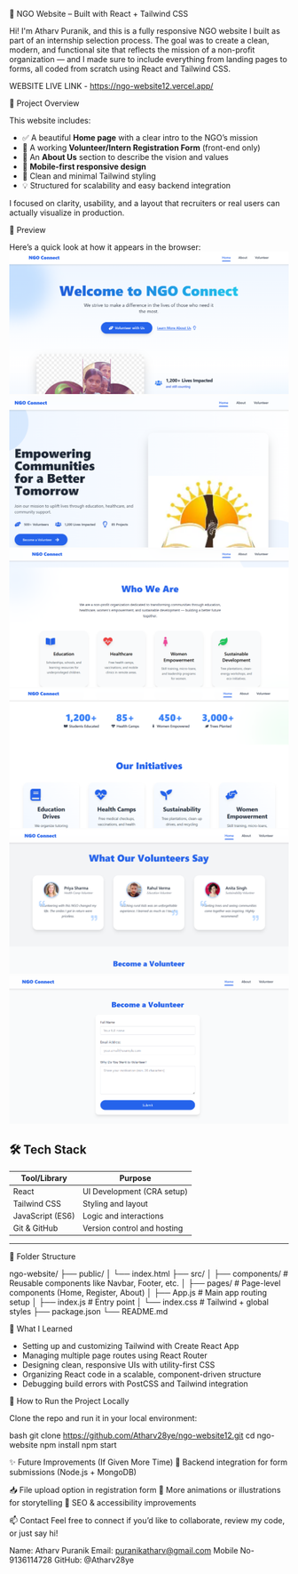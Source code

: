 🌿 NGO Website – Built with React + Tailwind CSS

Hi! I'm Atharv Puranik, and this is a fully responsive NGO website I built as part of an internship selection process. The goal was to create a clean, modern, and functional site that reflects the mission of a non-profit organization — and I made sure to include everything from landing pages to forms, all coded from scratch using React and Tailwind CSS.

WEBSITE LIVE LINK - https://ngo-website12.vercel.app/


🚀 Project Overview

This website includes:

- ✅ A beautiful **Home page** with a clear intro to the NGO’s mission
- 📝 A working **Volunteer/Intern Registration Form** (front-end only)
- 📃 An **About Us** section to describe the vision and values
- 📱 **Mobile-first responsive design**
- 🎨 Clean and minimal Tailwind styling
- 💡 Structured for scalability and easy backend integration

I focused on clarity, usability, and a layout that recruiters or real users can actually visualize in production.


 📸 Preview

 Here’s a quick look at how it appears in the browser:
 ![Website Preview](home.png)
 ![Website Preview](home12.png)
 ![Website Preview](home13.png)
 ![Website Preview](home14.png)
 ![Website Preview](home15.png)
![Website Preview](home22.png)



🛠️ Tech Stack
-------------------------------------------------------
| Tool/Library     | Purpose                          |
|------------------|----------------------------------|
| React            | UI Development (CRA setup)       |
| Tailwind CSS     | Styling and layout               |
| JavaScript (ES6) | Logic and interactions           |
| Git & GitHub     | Version control and hosting      |
-------------------------------------------------------


📂 Folder Structure

ngo-website/
├── public/
│ └── index.html
├── src/
│ ├── components/ # Reusable components like Navbar, Footer, etc.
│ ├── pages/ # Page-level components (Home, Register, About)
│ ├── App.js # Main app routing setup
│ ├── index.js # Entry point
│ └── index.css # Tailwind + global styles
├── package.json
└── README.md

 🧠 What I Learned

- Setting up and customizing Tailwind with Create React App
- Managing multiple page routes using React Router
- Designing clean, responsive UIs with utility-first CSS
- Organizing React code in a scalable, component-driven structure
- Debugging build errors with PostCSS and Tailwind integration


 🧪 How to Run the Project Locally

Clone the repo and run it in your local environment:

bash
git clone https://github.com/Atharv28ye/ngo-website12.git
cd ngo-website
npm install
npm start

✨ Future Improvements (If Given More Time)
🔐 Backend integration for form submissions (Node.js + MongoDB)

📥 File upload option in registration form
🌈 More animations or illustrations for storytelling
🔎 SEO & accessibility improvements

📫 Contact
Feel free to connect if you’d like to collaborate, review my code, or just say hi!

Name: Atharv Puranik
Email: puranikatharv@gmail.com
Mobile No- 9136114728
GitHub: @Atharv28ye
